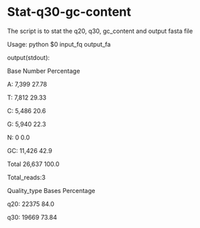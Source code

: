 # Stat-q30-gc-content

The script is to stat the q20, q30, gc_content and output fasta file 

Usage: python $0 input_fq output_fa

output(stdout):

Base	Number	Percentage

A:	7,399	27.78

T:	7,812	29.33

C:	5,486	20.6

G:	5,940	22.3

N:	0	0.0

GC:	11,426	42.9

Total	26,637	100.0

Total_reads:3

Quality_type	Bases	Percentage

q20:  22375	84.0

q30:  19669	73.84
